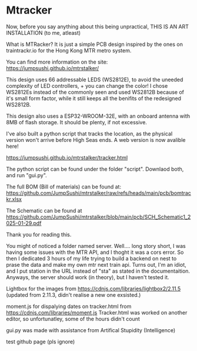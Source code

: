 # Mtracker

Now, before you say anything about this being unpractical, THIS IS AN ART INSTALLATION (to me, atleast)


What is MTRacker? It is just a simple PCB design inspired by the ones on traintrackr.io for the Hong Kong MTR metro system.

You can find more information on the site:
https://jumpsushi.github.io/mtrstalker/

This design uses 66 addressable LEDS (WS2812E), to avoid the uneeded complexity of LED controllers, + you can change the color! I chose WS2812Es instead of the commonly seen and used WS2812B because of it's small form factor, while it still keeps all the benifits of the redesigned WS2812B.

This design also uses a ESP32-WROOM-32E, with an onboard antenna with 8MB of flash storage. It should be plenty, if not excessive. 

I've also built a python script that tracks the location, as the physical version won't arrive before High Seas ends. A web version is now avalible here!

https://jumpsushi.github.io/mtrstalker/tracker.html



The python script can be found under the folder "script". Downlaod both, and run "gui.py".

The full BOM (Bill of materials) can be found at: https://github.com/JumpSushi/mtrstalker/raw/refs/heads/main/pcb/bomtrackr.xlsx

The Schematic can be found at https://github.com/JumpSushi/mtrstalker/blob/main/pcb/SCH_Schematic1_2025-01-29.pdf

Thank you for reading this.

You might of noticed a folder named server. Well.... long story short, I was having some issues with the MTR API, and I thoght it was a cors error. So then I dedicated 3 hours of my life trying to build a backend on nest to prase the data and make my own mtr next train api. Turns out, I'm an idiot, and I put station in the URL instead of "sta" as stated in the documentaition. Anyways, the server should work (in theory), but I haven't tested it.

Lightbox for the images from https://cdnjs.com/libraries/lightbox2/2.11.5 (updated from 2.11.3, didn't realise a new one exsisted.)

moment.js for dispalying dates on tracker.html from https://cdnjs.com/libraries/moment.js 
Tracker.html was worked on another editor, so unfortunatley, some of the hours didn't count 

gui.py was made with assistance from Artifical Stupidity (Intelligence)


test github page (pls ignore)
